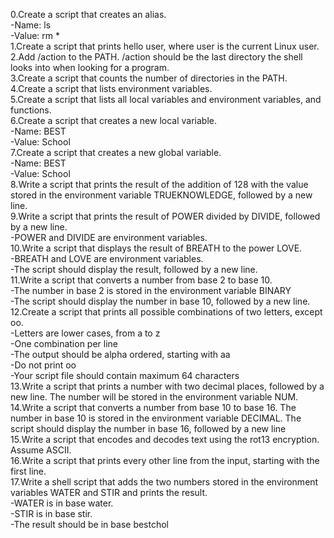 0.Create a script that creates an alias.<br/>
  -Name: ls <br />
  -Value: rm * <br />
1.Create a script that prints hello user, where user is the current Linux user.<br/>
2.Add /action to the PATH. /action should be the last directory the shell looks into when looking for a program.<br />
3.Create a script that counts the number of directories in the PATH.<br/>
4.Create a script that lists environment variables.<br/>
5.Create a script that lists all local variables and environment variables, and functions.<br/>
6.Create a script that creates a new local variable.<br/>
-Name: BEST<br/>
-Value: School<br/>
7.Create a script that creates a new global variable.<br/>
-Name: BEST<br/>
-Value: School<br/>
8.Write a script that prints the result of the addition of 128 with the value stored in the environment variable TRUEKNOWLEDGE, followed by a new line.<br/>
9.Write a script that prints the result of POWER divided by DIVIDE, followed by a new line.<br/>
-POWER and DIVIDE are environment variables.<br/>
10.Write a script that displays the result of BREATH to the power LOVE.<br/>
-BREATH and LOVE are environment variables.<br/>
-The script should display the result, followed by a new line.<br/>
11.Write a script that converts a number from base 2 to base 10.<br/>
-The number in base 2 is stored in the environment variable BINARY<br/>
-The script should display the number in base 10, followed by a new line.<br/>
12.Create a script that prints all possible combinations of two letters, except oo.<br/>
-Letters are lower cases, from a to z<br/>
-One combination per line<br/>
-The output should be alpha ordered, starting with aa<br/>
-Do not print oo<br/>
-Your script file should contain maximum 64 characters<br/>
13.Write a script that prints a number with two decimal places, followed by a new line.
The number will be stored in the environment variable NUM.<br/>
14.Write a script that converts a number from base 10 to base 16.
The number in base 10 is stored in the environment variable DECIMAL.
The script should display the number in base 16, followed by a new line<br/>
15.Write a script that encodes and decodes text using the rot13 encryption. Assume ASCII.<br/>
16.Write a script that prints every other line from the input, starting with the first line.<br/>
17.Write a shell script that adds the two numbers stored in the environment variables WATER and STIR and prints the result.<br/>
-WATER is in base water.<br/>
-STIR is in base stir.<br/>
-The result should be in base bestchol<br/>
